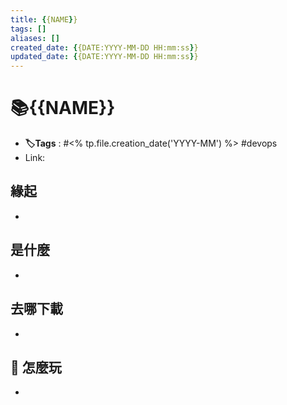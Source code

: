 ```yaml
---
title: {{NAME}}
tags: []
aliases: []
created_date: {{DATE:YYYY-MM-DD HH:mm:ss}}
updated_date: {{DATE:YYYY-MM-DD HH:mm:ss}}
---
```


# 📚{{NAME}}
- **🏷️Tags** :   #<% tp.file.creation_date('YYYY-MM') %> #devops 
- Link: 

## 緣起

- 

## 是什麼

- 

## 去哪下載

- 

## 📝 怎麼玩

- 
